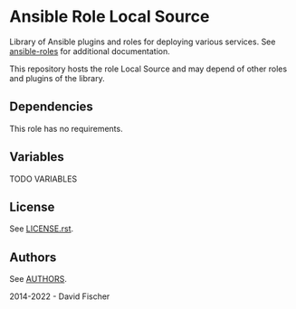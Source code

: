 # Ansible Role Local Source

Library of Ansible plugins and roles for deploying various services.
See [ansible-roles](https://github.com/davidfischer-ch/ansible-roles) for additional documentation.

This repository hosts the role Local Source and may depend of other roles and plugins of the library.

## Dependencies

This role has no requirements.

## Variables

TODO VARIABLES

## License

See [LICENSE.rst](LICENSE.rst).

## Authors

See [AUTHORS](AUTHORS).

2014-2022 - David Fischer
